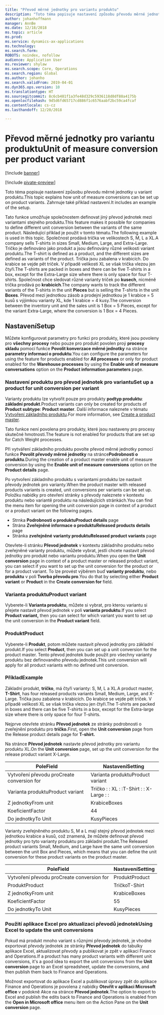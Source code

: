 ```yaml
---
title: "Převod měrné jednotky pro variantu produktu"
description: "Toto téma popisuje nastavení způsobu převodu měrné jednotky u variant produktu."
author: johanhoffmann
manager: AnnBe
ms.date: 12/18/2018
ms.topic: article
ms.prod: 
ms.service: dynamics-ax-applications
ms.technology: 
ms.search.form: 
ROBOTS: noindex, nofollow
audience: Application User
ms.reviewer: shylaw
ms.search.scope: Core, Operations
ms.search.region: Global
ms.author: johanho
ms.search.validFrom: 2019-04-01
ms.dyn365.ops.version: 10
ms.translationtype: HT
ms.sourcegitcommit: 8c6cb481f1a3fe48d329c5936118d8df88a4175b
ms.openlocfilehash: 9d5d6fd65717cd886f1c6576aabf2bc59ca4fcaf
ms.contentlocale: cs-cz
ms.lasthandoff: 12/20/2018

---
```


# <a name="unit-of-measure-conversion-per-product-variant"></a><span data-ttu-id="65d7a-103">Převod měrné jednotky pro variantu produktu</span><span class="sxs-lookup"><span data-stu-id="65d7a-103">Unit of measure conversion per product variant</span></span>

[!include [banner](../includes/banner.md)]

[!include [pivate-preview](../includes/pivate-preview-banner.md)]

<span data-ttu-id="65d7a-104">Toto téma popisuje nastavení způsobu převodu měrné jednotky u variant produktu.</span><span class="sxs-lookup"><span data-stu-id="65d7a-104">This topic explains how unit of measure conversions can be set up on product variants.</span></span> <span data-ttu-id="65d7a-105">Zahrnuje také příklad nastavení.</span><span class="sxs-lookup"><span data-stu-id="65d7a-105">It includes an example of the setup.</span></span>

<span data-ttu-id="65d7a-106">Tato funkce umožňuje společnostem definovat jiný převod jednotek mezi variantami stejného produktu.</span><span class="sxs-lookup"><span data-stu-id="65d7a-106">This feature makes it possible for companies to define different unit conversion between the variants of the same product.</span></span> <span data-ttu-id="65d7a-107">Následující příklad je použit v tomto tématu.</span><span class="sxs-lookup"><span data-stu-id="65d7a-107">The following example is used in this topic.</span></span> <span data-ttu-id="65d7a-108">Společnost prodává trička ve velikostech S, M, L a XL.</span><span class="sxs-lookup"><span data-stu-id="65d7a-108">A company sells T-shirts in sizes Small, Medium, Large, and Extra-Large.</span></span> <span data-ttu-id="65d7a-109">Tričko je definováno jako produkt a jsou definovány různé velikosti variant produktu.</span><span class="sxs-lookup"><span data-stu-id="65d7a-109">The T-shirt is defined as a product, and the different sizes are defined as variants of the product.</span></span> <span data-ttu-id="65d7a-110">Trička jsou zabalena v krabicích. Do krabice se vejde pět triček. V případě velikosti XL se však trička vlezou jen čtyři.</span><span class="sxs-lookup"><span data-stu-id="65d7a-110">The T-shirts are packed in boxes and there can be five T-shirts in a box, except for the Extra-Large size where there is only space for four T-shirts.</span></span> <span data-ttu-id="65d7a-111">Společnost chce sledovat různé varianty triček po **kusech**, nicméně trička prodává po **krabicích**.</span><span class="sxs-lookup"><span data-stu-id="65d7a-111">The company wants to track the different variants of the T-shirts in the unit **Pieces** but is selling the T-shirts in the unit **Boxes**.</span></span> <span data-ttu-id="65d7a-112">Převod mezi jednotkou zásob a prodejní jednotkou je 1 krabice = 5 kusů s výjimkou varianty XL, kde 1 krabice = 4 kusy.</span><span class="sxs-lookup"><span data-stu-id="65d7a-112">The conversion between the inventory unit and the sales unit is 1 Box = 5 Pieces, except for the variant Extra-Large, where the conversion is 1 Box = 4 Pieces.</span></span>

## <a name="setup"></a><span data-ttu-id="65d7a-113">Nastavení</span><span class="sxs-lookup"><span data-stu-id="65d7a-113">Setup</span></span>

<span data-ttu-id="65d7a-114">Můžete konfigurovat parametry pro funkci pro produkty, které jsou povoleny pro **všechny procesy** nebo pouze pro produkt povolen proý **procesy skladu** pomocí funkce **Povolit konverzace měrné jednotky** na stránce **parametry informací o produktu**.</span><span class="sxs-lookup"><span data-stu-id="65d7a-114">You can configure the parameters for using the feature for products enabled for **All processes** or only for product enabled for the **Warehouse processes** by using the **Enable unit of measure conversations** option on the **Product information parameters** page.</span></span>

### <a name="set-up-a-product-for-unit-conversion-per-variant"></a><span data-ttu-id="65d7a-115">Nastavení produktu pro převod jednotek pro variantu</span><span class="sxs-lookup"><span data-stu-id="65d7a-115">Set up a product for unit conversion per variant</span></span>

<span data-ttu-id="65d7a-116">Varianty produktu lze vytvořit pouze pro produkty **podtyp produktu**: **základní produkt**.</span><span class="sxs-lookup"><span data-stu-id="65d7a-116">Product variants can only be created for products of **Product subtype**: **Product master**.</span></span> <span data-ttu-id="65d7a-117">Další informace naleznete v tématu [Vytvoření základního produktu](tasks/create-product-master.md).</span><span class="sxs-lookup"><span data-stu-id="65d7a-117">For more information, see [Create a product master](tasks/create-product-master.md).</span></span>

<span data-ttu-id="65d7a-118">Tato funkce není povolena pro produkty, které jsou nastaveny pro procesy skutečné hmotnosti.</span><span class="sxs-lookup"><span data-stu-id="65d7a-118">The feature is not enabled for products that are set up for Catch Weight processes.</span></span> 

<span data-ttu-id="65d7a-119">Při vytváření základního produktu povolte převod měrné jednotky pomocí funkce **Povolit převody měrné jednotky** na stránce**Podrobnosti o produktu**.</span><span class="sxs-lookup"><span data-stu-id="65d7a-119">During the creation of a product master enable unit of measure conversion by using the **Enable unit of measure conversions** option on the **Product details** page.</span></span>

<span data-ttu-id="65d7a-120">Po vytvoření základního produktu s variantami produktu lze nastavit převody jednotek pro varianty.</span><span class="sxs-lookup"><span data-stu-id="65d7a-120">When the product master with released products variants is created, unit conversions per variants can be set up.</span></span> <span data-ttu-id="65d7a-121">Položku nabídky pro otevření stránky s převody naleznete v kontextu produktu nebo variantě produktu na následujících stránkách.</span><span class="sxs-lookup"><span data-stu-id="65d7a-121">You can find the menu item for opening the unit conversion page in context of a product or a product variant on the following pages.</span></span>

-   <span data-ttu-id="65d7a-122">Strnka **Podrobnosti o produktu**</span><span class="sxs-lookup"><span data-stu-id="65d7a-122">**Product details** page</span></span>
-   <span data-ttu-id="65d7a-123">Strána **Zveřejněné informace o produktu**</span><span class="sxs-lookup"><span data-stu-id="65d7a-123">**Released products details** page</span></span>
-   <span data-ttu-id="65d7a-124">Stránka **zveřejněné varianty produktu**</span><span class="sxs-lookup"><span data-stu-id="65d7a-124">**Released product variants** page</span></span>

<span data-ttu-id="65d7a-125">Otevřete-li stránku **Převod jednotek** v kontextu základního produktu nebo zveřejněné varianty produktu, můžete vybrat, jestli chcete nastavit převod jednotky pro produkt nebo variantu produktu.</span><span class="sxs-lookup"><span data-stu-id="65d7a-125">When you open the **Unit conversion** page in context of a product master or released product variant, you can select if you want to set up the unit conversion for the product or for a product variant.</span></span> <span data-ttu-id="65d7a-126">To lze provést výběrem buď **varianty produktu**, nebo **produktu** v poli **Tvorba převodu pro**.</span><span class="sxs-lookup"><span data-stu-id="65d7a-126">You do that by selecting either **Product variant** or **Product** in the **Create conversion for** field.</span></span>

### <a name="product-variant"></a><span data-ttu-id="65d7a-127">Varianta produktu</span><span class="sxs-lookup"><span data-stu-id="65d7a-127">Product variant</span></span>

<span data-ttu-id="65d7a-128">Vyberete-li **Varianta produktu**, můžete si vybrat, pro kterou variantu si přejete nastavit převod jednotek v poli **varianta produktu**.</span><span class="sxs-lookup"><span data-stu-id="65d7a-128">If you select **Product variant,** then you can select for which variant you want to set up the unit conversion in the **Product variant** field.</span></span>

### <a name="product"></a><span data-ttu-id="65d7a-129">Produkt</span><span class="sxs-lookup"><span data-stu-id="65d7a-129">Product</span></span>

<span data-ttu-id="65d7a-130">Vyberete-li **Produkt**, potom můžete nastavit převod jednotky pro základní produkt.</span><span class="sxs-lookup"><span data-stu-id="65d7a-130">If you select **Product**, then you can set up a unit conversion for the product master.</span></span> <span data-ttu-id="65d7a-131">Tento převod jednotek bude použit pro všechny varianty produktu bez definovaného převodu jednotek.</span><span class="sxs-lookup"><span data-stu-id="65d7a-131">This unit conversion will apply for all product variants with no defined unit conversion.</span></span>

### <a name="example"></a><span data-ttu-id="65d7a-132">Příklad</span><span class="sxs-lookup"><span data-stu-id="65d7a-132">Example</span></span>

<span data-ttu-id="65d7a-133">Základní produkt, **tričko**, má čtyři varianty: S, M, L a XL.</span><span class="sxs-lookup"><span data-stu-id="65d7a-133">A product master, **T-Shirt**, has four released products variants Small, Medium, Large, and X-Large.</span></span> <span data-ttu-id="65d7a-134">Trička jsou zabalena v krabicích. Do krabice se vejde pět triček. V případě velikosti XL se však trička vlezou jen čtyři.</span><span class="sxs-lookup"><span data-stu-id="65d7a-134">The T-shirts are packed in boxes and there can be five T-shirts in a box, except for the Extra-large size where there is only space for four T-shirts.</span></span>

<span data-ttu-id="65d7a-135">Nejprve otevřete stránku **Převod jednotek** ze stránky podrobnosti o zveřejnění produktu pro **tričko.**</span><span class="sxs-lookup"><span data-stu-id="65d7a-135">First, open the **Unit conversion** page from the Release product details page for **T-shirt.**</span></span>

<span data-ttu-id="65d7a-136">Na stránce **Převod jednotek** nastavte převod jednotky pro variantu produktu XL.</span><span class="sxs-lookup"><span data-stu-id="65d7a-136">On the **Unit conversion** page, set up the unit conversion for the release product variant X-Large.</span></span>

| <span data-ttu-id="65d7a-137">**Pole**</span><span class="sxs-lookup"><span data-stu-id="65d7a-137">**Field**</span></span>             | <span data-ttu-id="65d7a-138">**Nastavení**</span><span class="sxs-lookup"><span data-stu-id="65d7a-138">**Setting**</span></span>             |
|-----------------------|-------------------------|
| <span data-ttu-id="65d7a-139">Vytvoření převodu pro</span><span class="sxs-lookup"><span data-stu-id="65d7a-139">Create conversion for</span></span> | <span data-ttu-id="65d7a-140">Varianta produktu</span><span class="sxs-lookup"><span data-stu-id="65d7a-140">Product variant</span></span>         |
| <span data-ttu-id="65d7a-141">Varianta produktu</span><span class="sxs-lookup"><span data-stu-id="65d7a-141">Product variant</span></span>       | <span data-ttu-id="65d7a-142">Tričko : : XL : :</span><span class="sxs-lookup"><span data-stu-id="65d7a-142">T-Shirt : : X-Large : :</span></span> |
| <span data-ttu-id="65d7a-143">Z jednotky</span><span class="sxs-lookup"><span data-stu-id="65d7a-143">From unit</span></span>             | <span data-ttu-id="65d7a-144">Krabice</span><span class="sxs-lookup"><span data-stu-id="65d7a-144">Boxes</span></span>                   |
| <span data-ttu-id="65d7a-145">Koeficient</span><span class="sxs-lookup"><span data-stu-id="65d7a-145">Factor</span></span>                | <span data-ttu-id="65d7a-146">4</span><span class="sxs-lookup"><span data-stu-id="65d7a-146">4</span></span>                       |
| <span data-ttu-id="65d7a-147">Do jednotky</span><span class="sxs-lookup"><span data-stu-id="65d7a-147">To Unit</span></span>               | <span data-ttu-id="65d7a-148">Kusy</span><span class="sxs-lookup"><span data-stu-id="65d7a-148">Pieces</span></span>                  |

<span data-ttu-id="65d7a-149">Varianty zveřejněného produktu S, M a L mají stejný převod jednotek mezi jednotkou krabice a kusů, což znamená, že můžete definovat převod jednotky pro tyto varianty produktu pro základní produkt.</span><span class="sxs-lookup"><span data-stu-id="65d7a-149">The Released product variants Small, Medium, and Large have the same unit conversion between the unit Box and Pieces, which means that you can define the unit conversion for these product variants on the product master.</span></span>

| <span data-ttu-id="65d7a-150">**Pole**</span><span class="sxs-lookup"><span data-stu-id="65d7a-150">**Field**</span></span>             | <span data-ttu-id="65d7a-151">**Nastavení**</span><span class="sxs-lookup"><span data-stu-id="65d7a-151">**Setting**</span></span> |
|-----------------------|-------------|
| <span data-ttu-id="65d7a-152">Vytvoření převodu pro</span><span class="sxs-lookup"><span data-stu-id="65d7a-152">Create conversion for</span></span> | <span data-ttu-id="65d7a-153">Produkt</span><span class="sxs-lookup"><span data-stu-id="65d7a-153">Product</span></span>     |
| <span data-ttu-id="65d7a-154">Produkt</span><span class="sxs-lookup"><span data-stu-id="65d7a-154">Product</span></span>               | <span data-ttu-id="65d7a-155">Tričko</span><span class="sxs-lookup"><span data-stu-id="65d7a-155">T-Shirt</span></span>     |
| <span data-ttu-id="65d7a-156">Z jednotky</span><span class="sxs-lookup"><span data-stu-id="65d7a-156">From unit</span></span>             | <span data-ttu-id="65d7a-157">Krabice</span><span class="sxs-lookup"><span data-stu-id="65d7a-157">Boxes</span></span>       |
| <span data-ttu-id="65d7a-158">Koeficient</span><span class="sxs-lookup"><span data-stu-id="65d7a-158">Factor</span></span>                | <span data-ttu-id="65d7a-159">5</span><span class="sxs-lookup"><span data-stu-id="65d7a-159">5</span></span>           |
| <span data-ttu-id="65d7a-160">Do jednotky</span><span class="sxs-lookup"><span data-stu-id="65d7a-160">To Unit</span></span>               | <span data-ttu-id="65d7a-161">Kusy</span><span class="sxs-lookup"><span data-stu-id="65d7a-161">Pieces</span></span>      |

### <a name="using-excel-to-update-the-unit-conversions"></a><span data-ttu-id="65d7a-162">Použití aplikace Excel pro aktualizaci převodů jednotek</span><span class="sxs-lookup"><span data-stu-id="65d7a-162">Using Excel to update the unit conversions</span></span>

<span data-ttu-id="65d7a-163">Pokud má produkt mnoho variant s různými převody jednotek, je vhodné exportovat převody jednotek ze stránky **Převod jednotek** do tabulky aplikace Excel, aktualizovat převody a publikovat je zpět v aplikaci Finance and Operations.</span><span class="sxs-lookup"><span data-stu-id="65d7a-163">If a product has many product variants with different unit conversions, it's a good idea to export the unit conversions from the **Unit conversion** page to an Excel spreadsheet, update the conversions, and then publish them back to Finance and Operations.</span></span>

<span data-ttu-id="65d7a-164">Možnost exportovat do aplikace Excel a publikovat úpravy zpět do aplikace Finance and Operations je povolena z nabídky **Otevřít v aplikaci Microsoft office** v podokně Akce na stránce **Převod jednotek**.</span><span class="sxs-lookup"><span data-stu-id="65d7a-164">The option to export to Excel and publish the edits back to Finance and Operations is enabled from the **Open in Microsoft office** menu item on the Action Pane on the **Unit conversion** page.</span></span>

